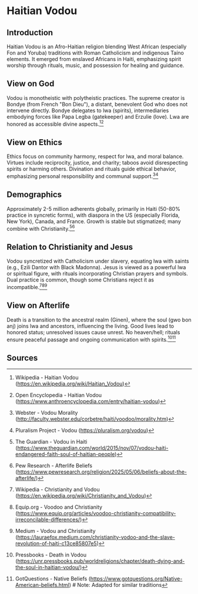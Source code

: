 # Haitian Vodou

## Introduction
Haitian Vodou is an Afro-Haitian religion blending West African (especially Fon and Yoruba) traditions with Roman Catholicism and indigenous Taíno elements. It emerged from enslaved Africans in Haiti, emphasizing spirit worship through rituals, music, and possession for healing and guidance.

## View on God
Vodou is monotheistic with polytheistic practices. The supreme creator is Bondye (from French "Bon Dieu"), a distant, benevolent God who does not intervene directly. Bondye delegates to lwa (spirits), intermediaries embodying forces like Papa Legba (gatekeeper) and Erzulie (love). Lwa are honored as accessible divine aspects.[^33][^34]

## View on Ethics
Ethics focus on community harmony, respect for lwa, and moral balance. Virtues include reciprocity, justice, and charity; taboos avoid disrespecting spirits or harming others. Divination and rituals guide ethical behavior, emphasizing personal responsibility and communal support.[^35][^36]

## Demographics
Approximately 2-5 million adherents globally, primarily in Haiti (50-80% practice in syncretic forms), with diaspora in the US (especially Florida, New York), Canada, and France. Growth is stable but stigmatized; many combine with Christianity.[^37][^38]

## Relation to Christianity and Jesus
Vodou syncretized with Catholicism under slavery, equating lwa with saints (e.g., Ezili Dantor with Black Madonna). Jesus is viewed as a powerful lwa or spiritual figure, with rituals incorporating Christian prayers and symbols. Dual practice is common, though some Christians reject it as incompatible.[^39][^40][^41]

## View on Afterlife
Death is a transition to the ancestral realm (Ginen), where the soul (gwo bon anj) joins lwa and ancestors, influencing the living. Good lives lead to honored status; unresolved issues cause unrest. No heaven/hell; rituals ensure peaceful passage and ongoing communication with spirits.[^42][^43]

## Sources
[^33]: Wikipedia - Haitian Vodou (https://en.wikipedia.org/wiki/Haitian_Vodou)
[^34]: Open Encyclopedia - Haitian Vodou (https://www.anthroencyclopedia.com/entry/haitian-vodou)
[^35]: Webster - Vodou Morality (http://faculty.webster.edu/corbetre/haiti/voodoo/morality.htm)
[^36]: Pluralism Project - Vodou (https://pluralism.org/vodou)
[^37]: The Guardian - Vodou in Haiti (https://www.theguardian.com/world/2015/nov/07/vodou-haiti-endangered-faith-soul-of-haitian-people)
[^38]: Pew Research - Afterlife Beliefs (https://www.pewresearch.org/religion/2025/05/06/beliefs-about-the-afterlife/)
[^39]: Wikipedia - Christianity and Vodou (https://en.wikipedia.org/wiki/Christianity_and_Vodou)
[^40]: Equip.org - Voodoo and Christianity (https://www.equip.org/articles/voodoo-christianity-compatibility-irreconcilable-differences/)
[^41]: Medium - Vodou and Christianity (https://lauraefox.medium.com/christianity-vodoo-and-the-slave-revolution-of-haiti-c13ce85807e5)
[^42]: Pressbooks - Death in Vodou (https://unr.pressbooks.pub/worldreligions/chapter/death-dying-and-the-soul-in-haitian-vodou/)
[^43]: GotQuestions - Native Beliefs (https://www.gotquestions.org/Native-American-beliefs.html)  # Note: Adapted for similar traditions